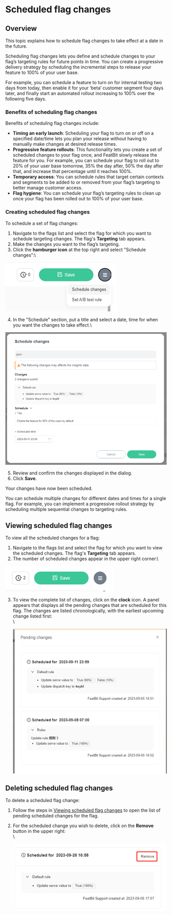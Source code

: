 # Scheduled flag changes

## Overview

This topic explains how to schedule flag changes to take effect at a date in the future.

Scheduling flag changes lets you define and schedule changes to your flag’s targeting rules for future points in time. You can create a progressive delivery strategy by scheduling the incremental steps to release your feature to 100% of your user base.

For example, you can schedule a feature to turn on for internal testing two days from today, then enable it for your ‘beta’ customer segment four days later, and finally start an automated rollout increasing to 100% over the following five days.

### Benefits of scheduling flag changes <a href="#benefits-of-scheduling-flag-changes" id="benefits-of-scheduling-flag-changes"></a>

Benefits of scheduling flag changes include:

* **Timing an early launch**: Scheduling your flag to turn on or off on a specified date/time lets you plan your release without having to manually make changes at desired release times.
* **Progressive feature rollouts**: This functionality lets you create a set of scheduled changes to your flag once, and FeatBit slowly release the feature for you. For example, you can schedule your flag to roll out to 20% of your user base tomorrow, 35% the day after, 50% the day after that, and increase that percentage until it reaches 100%.
* **Temporary access**: You can schedule rules that target certain contexts and segments to be added to or removed from your flag’s targeting to better manage customer access.
* **Flag hygiene**: You can schedule your flag’s targeting rules to clean up once your flag has been rolled out to 100% of your user base.

### Creating scheduled flag changes <a href="#creating-scheduled-flag-changes" id="creating-scheduled-flag-changes"></a>

To schedule a set of flag changes:

1. Navigate to the flags list and select the flag for which you want to schedule targeting changes. The flag's **Targeting** tab appears.
2. Make the changes you want to the flag’s targeting.
3.  Click the **hamburger icon** at the top right and select "Schedule changes":\

![](../../feature-flags/assets/feature-workflow/scheduled-flag-changes/001.webp)

4.  In the "Schedule" section, put a title and select a date, time for when you want the changes to take effect.\

![](../../feature-flags/assets/feature-workflow/scheduled-flag-changes/002.webp)


5. Review and confirm the changes displayed in the dialog.
6. Click **Save**.

Your changes have now been scheduled.

You can schedule multiple changes for different dates and times for a single flag. For example, you can implement a progressive rollout strategy by scheduling multiple sequential changes to targeting rules.

## Viewing scheduled flag changes

To view all the scheduled changes for a flag:

1. Navigate to the flags list and select the flag for which you want to view the scheduled changes. The flag's **Targeting** tab appears.
2.  The number of scheduled changes appear in the upper right corner:\

![](../../feature-flags/assets/feature-workflow/scheduled-flag-changes/003.png)

3.  To view the complete list of changes, click on the **clock** icon. A panel appears that displays all the pending changes that are scheduled for this flag. The changes are listed chronologically, with the earliest upcoming change listed first:\
    \
    
    ![](../../feature-flags/assets/feature-workflow/scheduled-flag-changes/004.webp)

## Deleting scheduled flag changes <a href="#deleting-scheduled-flag-changes" id="deleting-scheduled-flag-changes"></a>

To delete a scheduled flag change:

1. Follow the steps in [Viewing scheduled flag changes](scheduled-flag-changes.md#viewing-scheduled-flag-changes) to open the list of pending scheduled changes for the flag.
2.  For the scheduled change you wish to delete, click on the **Remove** button in the upper right:\
    \

    ![](../../feature-flags/assets/feature-workflow/scheduled-flag-changes/005.png)
